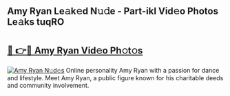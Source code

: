 ## Amy Ryan Le𝚊k𝚎d N𝚞𝚍e - Part-ikI Vid𝚎o Photos Le𝚊ks tuqRO

# <h2><a href="http://fbbygy.evod.top/?m=Amy+Ryan">🔗 👉🔴 Amy Ryan Vid𝚎o Ph𝚘t𝚘s</a></h2>

[![Amy Ryan N𝚞d𝚎s](https://i.imgur.com/8V9OHl7.gif)](http://fbbygy.evod.top/?m=Amy+Ryan)
Online personality Amy Ryan with a passion for dance and lifestyle. Meet Amy Ryan, a public figure known for his charitable deeds and community involvement. 

